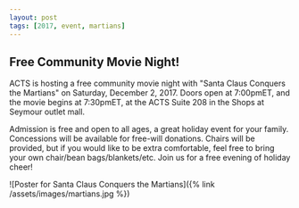```yaml
---
layout: post
tags: [2017, event, martians]
---
```


## Free Community Movie Night!

ACTS is hosting a free community movie night with "Santa Claus Conquers the Martians" on Saturday, December 2, 2017. Doors open at 7:00pmET, and the movie begins at 7:30pmET, at the ACTS Suite 208 in the Shops at Seymour outlet mall.

Admission is free and open to all ages, a great holiday event for your family. Concessions will be available for free-will donations. Chairs will be provided, but if you would like to be extra comfortable, feel free to bring your own chair/bean bags/blankets/etc. Join us for a free evening of holiday cheer!

![Poster for Santa Claus Conquers the Martians]({% link /assets/images/martians.jpg %})
